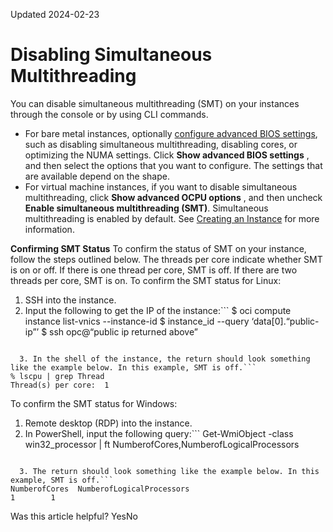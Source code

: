 Updated 2024-02-23
# Disabling Simultaneous Multithreading
You can disable simultaneous multithreading (SMT) on your instances through the console or by using CLI commands. 
  * For bare metal instances, optionally [configure advanced BIOS settings](https://docs.oracle.com/en-us/iaas/Content/Compute/References/bios-settings.htm#bios-settings "When you create a bare metal compute instance, you can optionally configure advanced BIOS settings that let you optimize performance. For example, you can disable simultaneous multithreading to optimize the NUMA settings."), such as disabling simultaneous multithreading, disabling cores, or optimizing the NUMA settings. Click **Show advanced BIOS settings** , and then select the options that you want to configure. The settings that are available depend on the shape.
  * For virtual machine instances, if you want to disable simultaneous multithreading, click **Show advanced OCPU options** , and then uncheck **Enable simultaneous multithreading (SMT)**. Simultaneous multithreading is enabled by default.
See [Creating an Instance](https://docs.oracle.com/en-us/iaas/Content/Compute/Tasks/launchinginstance.htm#top "Create a bare metal or virtual machine \(VM\) compute instance by using Compute service.") for more information.


**Confirming SMT Status**
To confirm the status of SMT on your instance, follow the steps outlined below. The threads per core indicate whether SMT is on or off. If there is one thread per core, SMT is off. If there are two threads per core, SMT is on.
To confirm the SMT status for Linux:
  1. SSH into the instance. 
  2. Input the following to get the IP of the instance:```
$ oci compute instance list-vnics --instance-id 
$ instance_id --query ‘data[0].“public-ip”’
$ ssh opc@“public ip returned above”
```

  3. In the shell of the instance, the return should look something like the example below. In this example, SMT is off.```
% lscpu | grep Thread
Thread(s) per core:  1
```



To confirm the SMT status for Windows:
  1. Remote desktop (RDP) into the instance.
  2. In PowerShell, input the following query:```
Get-WmiObject -class win32_processor | ft NumberofCores,NumberofLogicalProcessors
```

  3. The return should look something like the example below. In this example, SMT is off.```
NumberofCores  NumberofLogicalProcessors
1        1
```



Was this article helpful?
YesNo

